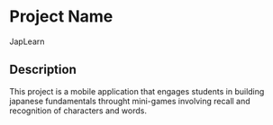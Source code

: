 # Project Name
JapLearn
## Description
This project is a mobile application that engages students in building japanese fundamentals throught mini-games involving recall and recognition of characters and words.
